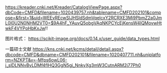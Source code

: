 https://kreader.cnki.net/Kreader/CatalogViewPage.aspx?dbCode=CMFD&filename=1020439757.nh&tablename=CMFD202101&compose=&first=1&uid=WEEvREcwSlJHSldSdmVqelcxY2RCRXE3Mi9PbmZ2a0JmL0I0U2N0NHM2VT0=$9A4hF_YAuvQ5obgVAqNKPCYcEjKensW4IQMovwHtwkF4VYPoHbKxJw!!

图片格式：
https://scikit-image.org/docs/0.14.x/user_guide/data_types.html


一篇硕士文献
https://kns.cnki.net/kcms/detail/detail.aspx?dbcode=CMFD&dbname=CMFD202101&filename=1020407711.nh&uniplatform=NZKPT&v=-Mfps6owL06-j_slDLNNvByLDMf4flHQ3GgN5gj_NnkyXg3mW3CutnARM2j77Ph0

